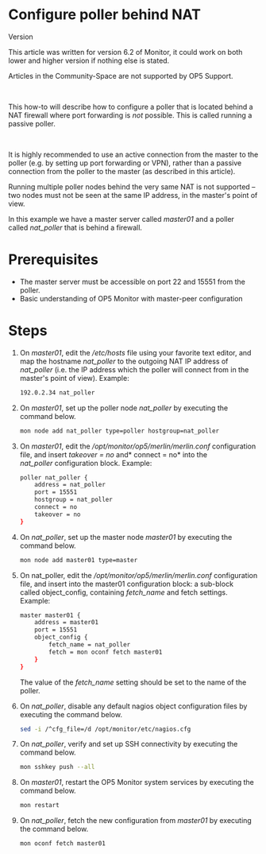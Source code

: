 # Configure poller behind NAT

Version

This article was written for version 6.2 of Monitor, it could work on both lower and higher version if nothing else is stated.

Articles in the Community-Space are not supported by OP5 Support.

 

This how-to will describe how to configure a poller that is located behind a NAT firewall where port forwarding is *not* possible. This is called running a passive poller.

 

It is highly recommended to use an active connection from the master to the poller (e.g. by setting up port forwarding or VPN), rather than a passive connection from the poller to the master (as described in this article).

Running multiple poller nodes behind the very same NAT is not supported – two nodes must not be seen at the same IP address, in the master's point of view.

In this example we have a master server called *master01* and a poller called *nat\_poller* that is behind a firewall.

# Prerequisites

-   The master server must be accessible on port 22 and 15551 from the poller.
-   Basic understanding of OP5 Monitor with master-peer configuration

# Steps

1.  On *master01*, edit the */etc/hosts* file using your favorite text editor, and map the hostname *nat\_poller* to the outgoing NAT IP address of *nat\_poller* (i.e. the IP address which the poller will connect from in the master's point of view). Example:

    ``` {.bash data-syntaxhighlighter-params="brush: bash; gutter: false; theme: Confluence" data-theme="Confluence" style="brush: bash; gutter: false; theme: Confluence"}
    192.0.2.34 nat_poller
    ```

2.  On *master01*, set up the poller node *nat\_poller* by executing the command below.

    ``` {.bash data-syntaxhighlighter-params="brush: bash; gutter: false; theme: Confluence" data-theme="Confluence" style="brush: bash; gutter: false; theme: Confluence"}
    mon node add nat_poller type=poller hostgroup=nat_poller
    ```

3.  On *master01*, edit the */opt/monitor/op5/merlin/merlin.conf* configuration file, and insert *takeover = no* and* connect = no* into the *nat\_poller* configuration block. Example:

    ``` {.bash data-syntaxhighlighter-params="brush: bash; gutter: false; theme: Confluence" data-theme="Confluence" style="brush: bash; gutter: false; theme: Confluence"}
    poller nat_poller {
        address = nat_poller
        port = 15551
        hostgroup = nat_poller
        connect = no
        takeover = no
    }
    ```

4.  On *nat\_poller*, set up the master node *master01* by executing the command below.

    ``` {.bash data-syntaxhighlighter-params="brush: bash; gutter: false; theme: Confluence" data-theme="Confluence" style="brush: bash; gutter: false; theme: Confluence"}
    mon node add master01 type=master
    ```

5.  On nat\_poller, edit the */opt/monitor/op5/merlin/merlin.conf* configuration file, and insert into the master01 configuration block: a sub-block called object\_config, containing *fetch\_name* and fetch settings. Example:

    ``` {.bash data-syntaxhighlighter-params="brush: bash; gutter: false; theme: Confluence" data-theme="Confluence" style="brush: bash; gutter: false; theme: Confluence"}
    master master01 {
        address = master01
        port = 15551
        object_config {
            fetch_name = nat_poller
            fetch = mon oconf fetch master01
        }
    }
    ```

    The value of the *fetch\_name* setting should be set to the name of the poller.
     

6.  On *nat\_poller*, disable any default nagios object configuration files by executing the command below.

    ``` {.bash data-syntaxhighlighter-params="brush: bash; gutter: false; theme: Confluence" data-theme="Confluence" style="brush: bash; gutter: false; theme: Confluence"}
    sed -i /^cfg_file=/d /opt/monitor/etc/nagios.cfg
    ```

7.  On *nat\_poller*, verify and set up SSH connectivity by executing the command below.

    ``` {.bash data-syntaxhighlighter-params="brush: bash; gutter: false; theme: Confluence" data-theme="Confluence" style="brush: bash; gutter: false; theme: Confluence"}
    mon sshkey push --all
    ```

8.  On *master01*, restart the OP5 Monitor system services by executing the command below.

    ``` {.bash data-syntaxhighlighter-params="brush: bash; gutter: false; theme: Confluence" data-theme="Confluence" style="brush: bash; gutter: false; theme: Confluence"}
    mon restart
    ```

9.  On *nat\_poller*, fetch the new configuration from *master01* by executing the command below.

    ``` {.bash data-syntaxhighlighter-params="brush: bash; gutter: false; theme: Confluence" data-theme="Confluence" style="brush: bash; gutter: false; theme: Confluence"}
    mon oconf fetch master01
    ```


